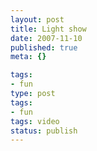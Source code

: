 ```yaml
---
layout: post
title: Light show
date: 2007-11-10
published: true
meta: {}

tags:
- fun
type: post
tags:
- fun
tags: video
status: publish
---
```



